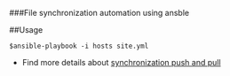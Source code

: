 ###File synchronization automation using ansble

##Usage

```
$ansible-playbook -i hosts site.yml
```

* Find more details about [synchronization push and pull](https://www.middlewareinventory.com/blog/how-to-copy-files-between-remote-servers-ansible-fetch-sync/)

